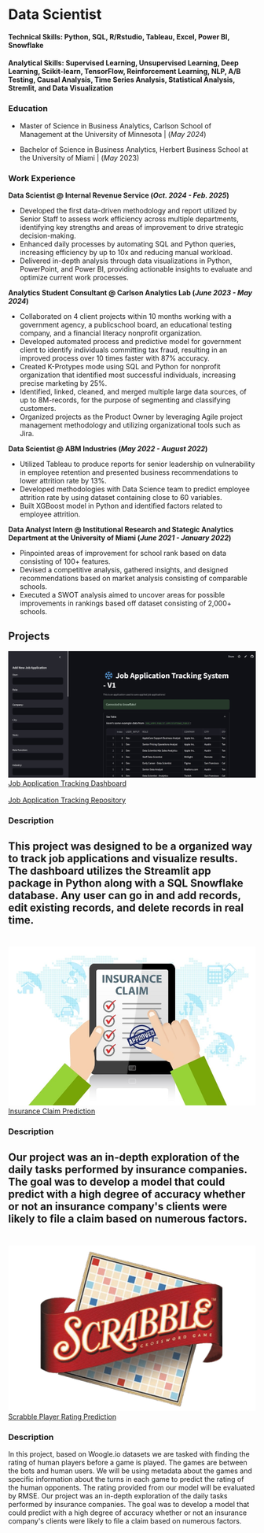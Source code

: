 # Data Scientist 

#### Technical Skills: Python, SQL, R/Rstudio, Tableau, Excel, Power BI, Snowflake

#### Analytical Skills: Supervised Learning, Unsupervised Learning, Deep Learning, Scikit-learn, TensorFlow, Reinforcement Learning, NLP, A/B Testing, Causal Analysis, Time Series Analysis, Statistical Analysis, Stremlit, and Data Visualization 

### Education
- Master of Science in Business Analytics, Carlson School of Management at the University of Minnesota | (_May 2024_)

- Bachelor of Science in Business Analytics, Herbert Business School at the University of Miami | (_May_ 2023)

### Work Experience 
**Data Scientist @ Internal Revenue Service (_Oct. 2024 - Feb. 2025_)** 
- Developed the first data-driven methodology and report utilized by Senior Staff to assess work efficiency across multiple departments, identifying key strengths and areas of improvement to drive strategic decision-making. 
- Enhanced daily processes by automating SQL and Python queries, increasing efficiency by up to 10x and reducing manual workload.  
- Delivered in-depth analysis through data visualizations in Python, PowerPoint, and Power BI, providing actionable insights to evaluate and optimize current work processes. 

**Analytics Student Consultant @ Carlson Analytics Lab (_June 2023 - May 2024_)** 
- Collaborated on 4 client projects within 10 months working with a government agency, a publicschool board, an educational testing company, and a financial literacy nonprofit organization. 
- Developed automated process and predictive model for government client to identify individuals committing tax fraud, resulting in an improved process over 10 times faster with 87% accuracy.
- Created K-Protypes mode using SQL and Python for nonprofit organization that identified most successful individuals, increasing precise marketing by 25%.
- Identified, linked, cleaned, and merged multiple large data sources, of up to 8M-records, for the purpose of segmenting and classifying customers.
- Organized projects as the Product Owner by leveraging Agile project management methodology and utilizing organizational tools such as Jira. 

**Data Scientist @ ABM Industries (_May 2022 - August 2022_)** 
- Utilized Tableau to produce reports for senior leadership on vulnerability in employee retention and presented business recommendations to lower attrition rate by 13%.
- Developed methodologies with Data Science team to predict employee attrition rate by using dataset containing close to 60 variables. 
- Built XGBoost model in Python and identified factors related to employee attrition.

**Data Analyst Intern @ Institutional Research and Stategic Analytics Department at the University of Miami (_June 2021 - January 2022_)** 
- Pinpointed areas of improvement for school rank based on data consisting of 100+ features.
- Devised a competitive analysis, gathered insights, and designed recommendations based on 
market analysis consisting of comparable schools.
- Executed a SWOT analysis aimed to uncover areas for possible improvements in rankings based 
off dataset consisting of 2,000+ schools.


## Projects 
<img src = "Job Application Tracker Desktop.jpg"/>
<a href="https://job-applications-tracker.streamlit.app/">Job Application Tracking Dashboard</a>
<br><br>
<a href="https://github.com/jdevrao19/Job_Application_Tracker/tree/main">Job Application Tracking Repository</a>

### Description
This project was designed to be a organized way to track job applications and visualize results. 
The dashboard utilizes the Streamlit app package in Python along with a SQL Snowflake database. Any user can go in and add records, edit existing records, and delete records in real time. 
<br><br>
---------------------------------------



<img src = "insurance_claim_image.jpeg"/>
<a href="https://github.com/jdevrao19/Insurance_Claims_ML">Insurance Claim Prediction</a>

### Description
Our project was an in-depth exploration of the daily tasks performed by insurance companies. The goal was to develop a model that could predict with a high degree of accuracy whether or not an insurance company's clients were likely to file a claim based on numerous factors.
<br><br>
---------------------------------------
<img src = "Scrabble-Logo-2003.png"/>
<a href="https://github.com/jdevrao19/Kaggle-Scrabble_Predicting_Player_Ratings">Scrabble Player Rating Prediction </a>

### Description 
In this project, based on Woogle.io datasets we are tasked with finding the rating of human players before a game is played. The games are between the bots and human users. We will be using metadata about the games and specific information about the turns in each game to predict the rating of the human opponents. The rating provided from our model will be evaluated by RMSE.
Our project was an in-depth exploration of the daily tasks performed by insurance companies. The goal was to develop a model that could predict with a high degree of accuracy whether or not an insurance company's clients were likely to file a claim based on numerous factors.

